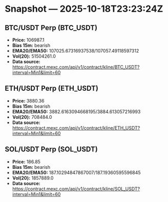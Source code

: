 # Snapshot — 2025-10-18T23:23:24Z

## BTC/USDT Perp (BTC_USDT)
- **Price:** 106987.1
- **Bias 15m:** bearish
- **EMA20/EMA50:** 107025.67316937538/107057.49118597312
- **Vol(20):** 51504261.0
- **Data source:** https://contract.mexc.com/api/v1/contract/kline/BTC_USDT?interval=Min1&limit=60

## ETH/USDT Perp (ETH_USDT)
- **Price:** 3880.36
- **Bias 15m:** bearish
- **EMA20/EMA50:** 3882.6163094668195/3884.613057216993
- **Vol(20):** 708484.0
- **Data source:** https://contract.mexc.com/api/v1/contract/kline/ETH_USDT?interval=Min1&limit=60

## SOL/USDT Perp (SOL_USDT)
- **Price:** 186.85
- **Bias 15m:** bearish
- **EMA20/EMA50:** 187.10294847867007/187.19360595596845
- **Vol(20):** 1857889.0
- **Data source:** https://contract.mexc.com/api/v1/contract/kline/SOL_USDT?interval=Min1&limit=60
